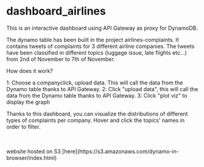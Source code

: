 # dashboard_airlines
This is an interactive dashboard using API Gateway as proxy for DynamoDB.

The dynamo table has been built in the project airlines-complaints.
It contains tweets of complaints for 3 different airline companies. The tweets have been classified in different topics (luggage issue, late flights etc...) from 2nd of November to 7th of November. 

How does it work?

1: Choose a companyclick, upload data. This will call the data from the Dynamo table thanks to API Gateway.
2: Click "upload data", this will call the data from the Dynamo table thanks to API Gateway.
3: Click "plot viz" to display the graph

Thanks to this dashboard, you can visualize the distributions of different types of complaints per company. Hover and click the topics' names in order to filter.


<br>
<br>
website hosted on S3 [here](https://s3.amazonaws.com/dynamo-in-browser/index.html)
